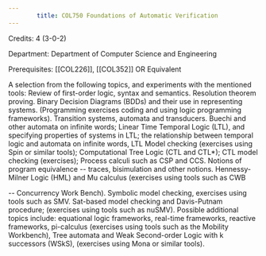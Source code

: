 ```yaml
---
        title: COL750 Foundations of Automatic Verification
---
```

Credits: 4 (3-0-2)

Department: Department of Computer Science and Engineering

Prerequisites: [[COL226]], [[COL352]] OR Equivalent

A selection from the following topics, and experiments with the mentioned tools: Review of first-order logic, syntax and semantics. Resolution theorem proving. Binary Decision Diagrams (BDDs) and their use in representing systems. (Programming exercises coding and using logic programming frameworks). Transition systems, automata and transducers. Buechi and other automata on infinite words; Linear Time Temporal Logic (LTL), and specifying properties of systems in LTL; the relationship between temporal logic and automata on infinite words, LTL Model checking (exercises using Spin or similar tools); Computational Tree Logic (CTL and CTL*); CTL model checking (exercises); Process calculi such as CSP and CCS. Notions of program equivalence -- traces, bisimulation and other notions. Hennessy-Milner Logic (HML) and Mu calculus (exercises using tools such as CWB

-- Concurrency Work Bench). Symbolic model checking, exercises using tools such as SMV. Sat-based model checking and Davis-Putnam procedure; (exercises using tools such as nuSMV). Possible additional topics include: equational logic frameworks, real-time frameworks, reactive frameworks, pi-calculus (exercises using tools such as the Mobility Workbench), Tree automata and Weak Second-order Logic with k successors (WSkS), (exercises using Mona or similar tools).